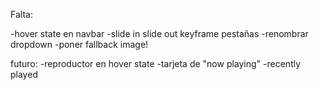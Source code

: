 Falta:

-hover state en navbar
-slide in slide out keyframe pestañas
-renombrar dropdown
-poner fallback image!

futuro:
-reproductor en hover state
-tarjeta de "now playing"
-recently played
